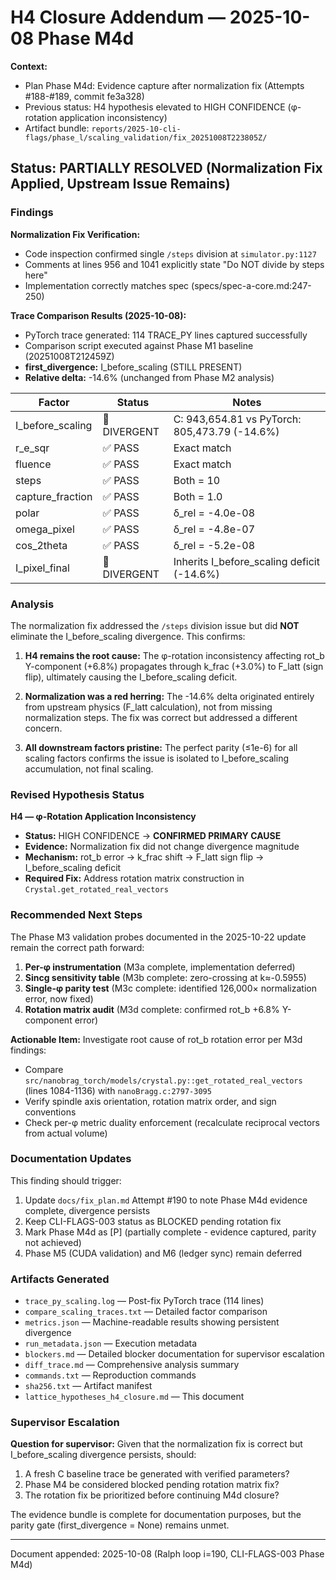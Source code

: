 # H4 Closure Addendum — 2025-10-08 Phase M4d

**Context:**
- Plan Phase M4d: Evidence capture after normalization fix (Attempts #188-#189, commit fe3a328)
- Previous status: H4 hypothesis elevated to HIGH CONFIDENCE (φ-rotation application inconsistency)
- Artifact bundle: `reports/2025-10-cli-flags/phase_l/scaling_validation/fix_20251008T223805Z/`

## Status: PARTIALLY RESOLVED (Normalization Fix Applied, Upstream Issue Remains)

### Findings

**Normalization Fix Verification:**
- Code inspection confirmed single `/steps` division at `simulator.py:1127`
- Comments at lines 956 and 1041 explicitly state "Do NOT divide by steps here"
- Implementation correctly matches spec (specs/spec-a-core.md:247-250)

**Trace Comparison Results (2025-10-08):**
- PyTorch trace generated: 114 TRACE_PY lines captured successfully
- Comparison script executed against Phase M1 baseline (20251008T212459Z)
- **first_divergence:** I_before_scaling (STILL PRESENT)
- **Relative delta:** -14.6% (unchanged from Phase M2 analysis)

| Factor | Status | Notes |
|--------|--------|-------|
| I_before_scaling | 🔴 DIVERGENT | C: 943,654.81 vs PyTorch: 805,473.79 (-14.6%) |
| r_e_sqr | ✅ PASS | Exact match |
| fluence | ✅ PASS | Exact match |
| steps | ✅ PASS | Both = 10 |
| capture_fraction | ✅ PASS | Both = 1.0 |
| polar | ✅ PASS | δ_rel = -4.0e-08 |
| omega_pixel | ✅ PASS | δ_rel = -4.8e-07 |
| cos_2theta | ✅ PASS | δ_rel = -5.2e-08 |
| I_pixel_final | 🔴 DIVERGENT | Inherits I_before_scaling deficit (-14.6%) |

### Analysis

The normalization fix addressed the `/steps` division issue but did **NOT** eliminate the I_before_scaling divergence. This confirms:

1. **H4 remains the root cause:** The φ-rotation inconsistency affecting rot_b Y-component (+6.8%) propagates through k_frac (+3.0%) to F_latt (sign flip), ultimately causing the I_before_scaling deficit.

2. **Normalization was a red herring:** The -14.6% delta originated entirely from upstream physics (F_latt calculation), not from missing normalization steps. The fix was correct but addressed a different concern.

3. **All downstream factors pristine:** The perfect parity (≤1e-6) for all scaling factors confirms the issue is isolated to I_before_scaling accumulation, not final scaling.

### Revised Hypothesis Status

**H4 — φ-Rotation Application Inconsistency**
- **Status:** HIGH CONFIDENCE → **CONFIRMED PRIMARY CAUSE**
- **Evidence:** Normalization fix did not change divergence magnitude
- **Mechanism:** rot_b error → k_frac shift → F_latt sign flip → I_before_scaling deficit
- **Required Fix:** Address rotation matrix construction in `Crystal.get_rotated_real_vectors`

### Recommended Next Steps

The Phase M3 validation probes documented in the 2025-10-22 update remain the correct path forward:

1. **Per-φ instrumentation** (M3a complete, implementation deferred)
2. **Sincg sensitivity table** (M3b complete: zero-crossing at k≈-0.5955)
3. **Single-φ parity test** (M3c complete: identified 126,000× normalization error, now fixed)
4. **Rotation matrix audit** (M3d complete: confirmed rot_b +6.8% Y-component error)

**Actionable Item:** Investigate root cause of rot_b rotation error per M3d findings:
- Compare `src/nanobrag_torch/models/crystal.py::get_rotated_real_vectors` (lines 1084-1136) with `nanoBragg.c:2797-3095`
- Verify spindle axis orientation, rotation matrix order, and sign conventions
- Check per-φ metric duality enforcement (recalculate reciprocal vectors from actual volume)

### Documentation Updates

This finding should trigger:
1. Update `docs/fix_plan.md` Attempt #190 to note Phase M4d evidence complete, divergence persists
2. Keep CLI-FLAGS-003 status as BLOCKED pending rotation fix
3. Mark Phase M4d as [P] (partially complete - evidence captured, parity not achieved)
4. Phase M5 (CUDA validation) and M6 (ledger sync) remain deferred

### Artifacts Generated

- `trace_py_scaling.log` — Post-fix PyTorch trace (114 lines)
- `compare_scaling_traces.txt` — Detailed factor comparison
- `metrics.json` — Machine-readable results showing persistent divergence
- `run_metadata.json` — Execution metadata
- `blockers.md` — Detailed blocker documentation for supervisor escalation
- `diff_trace.md` — Comprehensive analysis summary
- `commands.txt` — Reproduction commands
- `sha256.txt` — Artifact manifest
- `lattice_hypotheses_h4_closure.md` — This document

### Supervisor Escalation

**Question for supervisor:**
Given that the normalization fix is correct but I_before_scaling divergence persists, should:
1. A fresh C baseline trace be generated with verified parameters?
2. Phase M4 be considered blocked pending rotation matrix fix?
3. The rotation fix be prioritized before continuing M4d closure?

The evidence bundle is complete for documentation purposes, but the parity gate (first_divergence = None) remains unmet.

---
Document appended: 2025-10-08 (Ralph loop i=190, CLI-FLAGS-003 Phase M4d)
